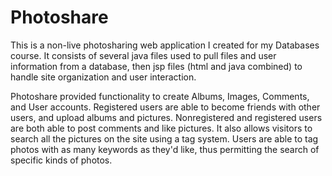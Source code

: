 Photoshare
==========

This is a non-live photosharing web application I created for my Databases course. It consists of several java files used to pull files and user information from a database, then jsp files (html and java combined) to handle site organization and user interaction.

Photoshare provided functionality to create Albums, Images, Comments, and User accounts. Registered users are able to become friends with other users, and upload albums and pictures. Nonregistered and registered users are both able to post comments and like pictures. It also allows visitors to search all the pictures on the site using a tag system. Users are able to tag photos with as many keywords as they'd like, thus permitting the search of specific kinds of photos.
